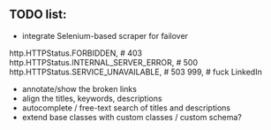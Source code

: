 
## TODO list:

  * integrate Selenium-based scraper for failover

http.HTTPStatus.FORBIDDEN, # 403
http.HTTPStatus.INTERNAL_SERVER_ERROR, # 500
http.HTTPStatus.SERVICE_UNAVAILABLE, # 503
999, # fuck LinkedIn


  * annotate/show the broken links
  * align the titles, keywords, descriptions
  * autocomplete / free-text search of titles and descriptions
  * extend base classes with custom classes / custom schema?
  
